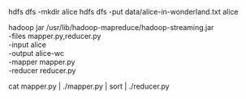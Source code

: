 hdfs dfs -mkdir alice
hdfs dfs -put data/alice-in-wonderland.txt alice

hadoop  jar /usr/lib/hadoop-mapreduce/hadoop-streaming.jar \
    -files mapper.py,reducer.py \
    -input alice \
    -output alice-wc \
    -mapper mapper.py \
    -reducer reducer.py

cat mapper.py | ./mapper.py | sort | ./reducer.py 

